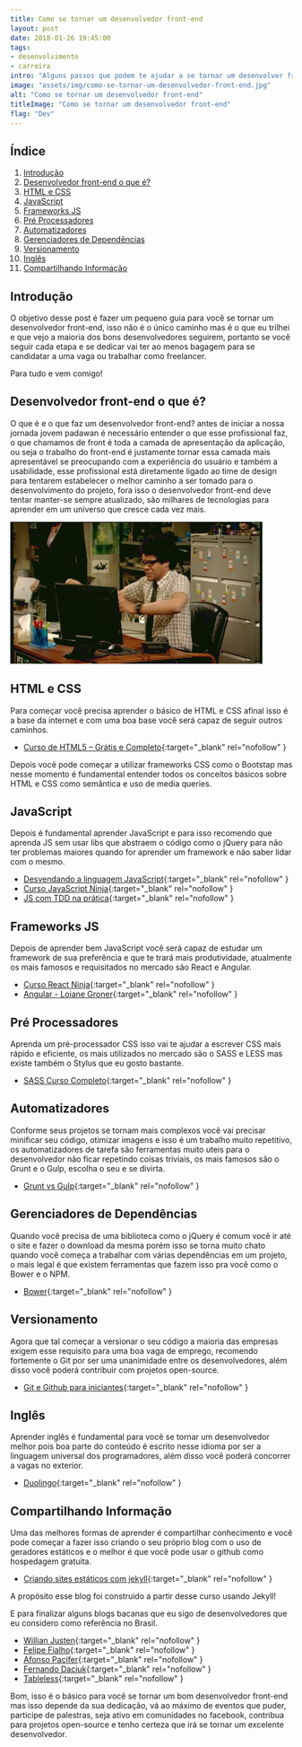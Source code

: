 ```yaml
---
title: Como se tornar um desenvolvedor front-end
layout: post
date: 2018-01-26 19:45:00
tags:
- desenvolvimento
- carreira
intro: "Alguns passos que podem te ajudar a se tornar um desenvolver front-end."
image: "assets/img/como-se-tornar-um-desenvolvedor-front-end.jpg"
alt: "Como se tornar um desenvolvedor front-end"
titleImage: "Como se tornar um desenvolvedor front-end"
flag: "Dev"
---
```


## Índice

1. [Introdução](#intro)
2. [Desenvolvedor front-end o que é?](#dev-front-end)
3. [HTML e CSS](#html-e-css)
4. [JavaScript](#javascript)
5. [Frameworks JS](#frameworks-js)
6. [Pré Processadores](#pre-processadores)
7. [Automatizadores](#automatizadores)
8. [Gerenciadores de Dependências](#gerenciadores-de-dependencias)
9. [Versionamento](#versionamento)
10. [Inglês](#ingles)
11. [Compartilhando Informação](#compartilhando-informacao)

<h2 id="intro">Introdução</h2>

O objetivo desse post é fazer um pequeno guia para você se tornar um desenvolvedor front-end, isso não é o único caminho mas é o que eu trilhei e que vejo a maioria dos bons desenvolvedores seguirem, portanto se você seguir cada etapa e se dedicar vai ter ao menos bagagem para se candidatar a uma vaga ou trabalhar como freelancer.

Para tudo e vem comigo!

<h2 id="dev-front-end">Desenvolvedor front-end o que é?</h2>

O que é e o que faz um desenvolvedor front-end? antes de iniciar a nossa jornada jovem padawan é necessário entender o que esse profissional faz, o que chamamos de front é toda a camada de apresentação da aplicação, ou seja o trabalho do front-end é justamente tornar essa camada mais apresentável se preocupando com a experiência do usuário e também a usabilidade, esse profissional está diretamente ligado ao time de design para tentarem estabelecer o melhor caminho a ser tomado para o desenvolvimento do projeto, fora isso o desenvolvedor front-end deve tentar manter-se sempre atualizado, são milhares de tecnologias para aprender em um universo que cresce cada vez mais.

<img src="/assets/img/programador-front-end.gif" alt="Programador front-end" title="Programador front-end">

<h2 id="html-e-css">HTML e CSS</h2>

Para começar você precisa aprender o básico de HTML e CSS afinal isso é a base da internet e com uma boa base você será capaz de seguir outros caminhos.

- [Curso de HTML5 – Grátis e Completo](https://www.cursoemvideo.com/course/curso-de-html5/){:target="_blank" rel="nofollow" }

Depois você pode começar a utilizar frameworks CSS como o Bootstap mas nesse momento é fundamental entender todos os conceitos básicos sobre HTML e CSS como semântica e uso de media queries.

<h2 id="javascript">JavaScript</h2>

Depois é fundamental aprender JavaScript e para isso recomendo que aprenda JS sem usar libs que abstraem o código como o jQuery para não ter problemas maiores quando for aprender um framework e não saber lidar com o mesmo.

- [Desvendando a linguagem JavaScript](https://www.youtube.com/playlist?list=PLQCmSnNFVYnT1-oeDOSBnt164802rkegc){:target="_blank" rel="nofollow" }
- [Curso JavaScript Ninja](https://www.udemy.com/curso-javascript-ninja/){:target="_blank" rel="nofollow" }
- [JS com TDD na prática](https://www.udemy.com/js-com-tdd-na-pratica/){:target="_blank" rel="nofollow" }

<h2 id="frameworks-js">Frameworks JS</h2>

Depois de aprender bem JavaScript você será capaz de estudar um framework de sua preferência e que te trará mais produtividade, atualmente os mais famosos e requisitados no mercado são React e Angular.

- [Curso React Ninja](https://www.udemy.com/curso-reactjs-ninja/){:target="_blank" rel="nofollow" }
- [Angular - Loiane Groner](https://loiane.training/course/angular-2/){:target="_blank" rel="nofollow" }

<h2 id="pre-processadores">Pré Processadores</h2>

Aprenda um pré-processador CSS isso vai te ajudar a escrever CSS mais rápido e eficiente, os mais utilizados no mercado são o SASS e LESS mas existe também o Stylus que eu gosto bastante.

- [SASS Curso Completo](https://www.udemy.com/sass-curso-completo/){:target="_blank" rel="nofollow" }

<h2 id="automatizadores">Automatizadores</h2>

Conforme seus projetos se tornam mais complexos você vai precisar minificar seu código, otimizar imagens e isso é um trabalho muito repetitivo, os automatizadores de tarefa são ferramentas muito uteis para o desenvolvedor não ficar repetindo coisas triviais, os mais famosos são o Grunt e o Gulp, escolha o seu e se divirta.

- [Grunt vs Gulp](https://www.youtube.com/playlist?list=PLQCmSnNFVYnTkUx1tVVPumohXVMDwfQcV){:target="_blank" rel="nofollow" }

<h2 id="gerenciadores-de-dependencias">Gerenciadores de Dependências</h2>

Quando você precisa de uma biblioteca como o jQuery é comum você ir até o site e fazer o download da mesma porém isso se torna muito chato quando você começa a trabalhar com várias dependências em um projeto, o mais legal é que existem ferramentas que fazem isso pra você como o Bower e o NPM.

- [Bower](https://www.youtube.com/playlist?list=PLQCmSnNFVYnS1vVHVumHKAc8RLcSK-Rl2){:target="_blank" rel="nofollow" }

<h2 id="versionamento">Versionamento</h2>

Agora que tal começar a versionar o seu código a maioria das empresas exigem esse requisito para uma
boa vaga de emprego, recomendo fortemente o Git por ser uma unanimidade entre os desenvolvedores, além disso você poderá contribuir com projetos open-source.

- [Git e Github para iniciantes](https://www.udemy.com/git-e-github-para-iniciantes/){:target="_blank" rel="nofollow" }

<h2 id="ingles">Inglês</h2>

Aprender inglês é fundamental para você se tornar um desenvolvedor melhor pois boa parte do conteúdo é escrito nesse idioma por ser a linguagem universal dos programadores, além disso você poderá concorrer a vagas no exterior.

- [Duolingo](https://pt.duolingo.com/){:target="_blank" rel="nofollow" }

<h2 id="compartilhando-informacao">Compartilhando Informação</h2>

Uma das melhores formas de aprender é compartilhar conhecimento e você pode começar a fazer isso criando o seu próprio blog com o uso de geradores estáticos e o melhor é que você pode usar o github como hospedagem gratuita.

- [Criando sites estáticos com jekyll](https://www.udemy.com/criando-sites-estaticos-com-jekyll/){:target="_blank" rel="nofollow" }

A propósito esse blog foi construido a partir desse curso usando Jekyll!

E para finalizar alguns blogs bacanas que eu sigo de desenvolvedores que eu considero como referência no Brasil.

- [Willian Justen](https://willianjusten.com.br/){:target="_blank" rel="nofollow" }
- [Felipe Fialho](https://www.felipefialho.com/){:target="_blank" rel="nofollow" }
- [Afonso Pacifer](https://afonsopacifer.github.io/){:target="_blank" rel="nofollow" }
- [Fernando Daciuk](https://blog.da2k.com.br/){:target="_blank" rel="nofollow" }
- [Tableless](https://tableless.com.br/){:target="_blank" rel="nofollow" }

Bom, isso é o básico para você se tornar um bom desenvolvedor front-end mas isso depende da sua dedicação, vá ao máximo de eventos que puder, participe de palestras, seja ativo em comunidades no facebook, contribua para projetos open-source e tenho certeza que irá se tornar um excelente desenvolvedor.
